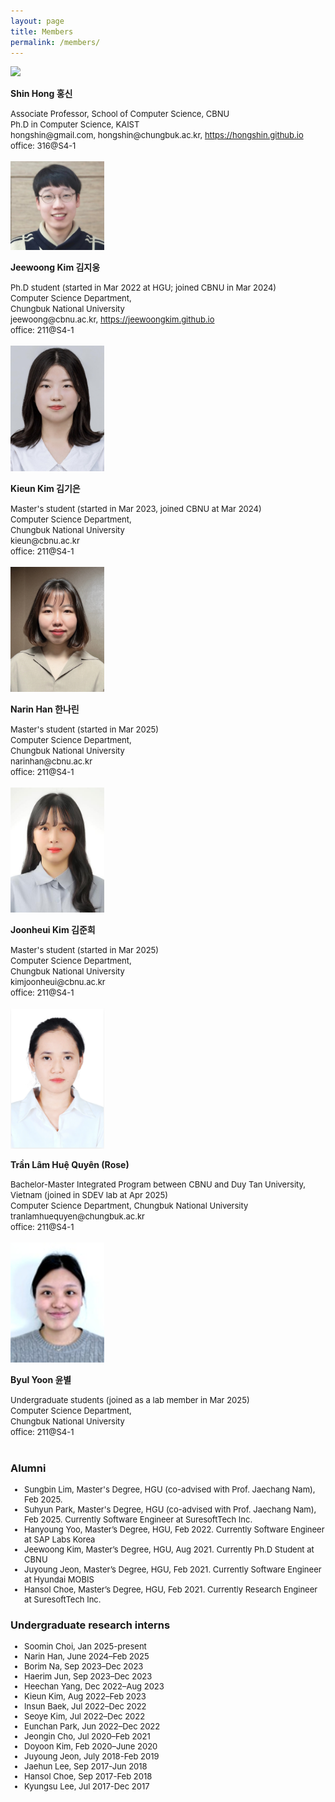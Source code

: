 ```yaml
---
layout: page
title: Members
permalink: /members/
---
```


<img src="https://hongshin.github.io/assets/img/shin.jpg" width="150"/>

**Shin Hong  홍신** <br>

<font size=2>
Associate Professor, School of Computer Science, CBNU <br>
Ph.D in Computer Science, KAIST <br>
hongshin@gmail.com, hongshin@chungbuk.ac.kr,  <a href="http://hongshin.github.io">https://hongshin.github.io</a> <br/>
office: 316@S4-1
</font>
<br/> <br/>

<img src="/public/img/jeewoong.jpg" width="150"/>

**Jeewoong Kim 김지웅** <br>

<font size=2>
Ph.D student (started in Mar 2022 at HGU; joined CBNU in Mar 2024) <br>
Computer Science Department, <br>
Chungbuk National University <br>
jeewoong@cbnu.ac.kr, <a href="https://jeewoongkim.github.io">https://jeewoongkim.github.io</a><br/>
office: 211@S4-1
</font>
<br/> <br/>

<img src="/public/img/kieun.jpg" width=150 />

**Kieun Kim 김기은** <br>

<font size=2>
Master's student (started in Mar 2023, joined CBNU at Mar 2024) <br>
Computer Science Department, <br/>
Chungbuk National University <br/>
kieun@cbnu.ac.kr <br/>
office: 211@S4-1
</font>
<br/> <br/>

<img src="/public/img/narin.jpg" width=150 />

**Narin Han 한나린** <br>

<font size=2>
Master's student (started in Mar 2025) <br>
Computer Science Department, <br/>
Chungbuk National University <br/>
narinhan@cbnu.ac.kr <br/>
office: 211@S4-1
</font>
<br/><br/>

<img src="/public/img/junhee.jpg" width=150 />

**Joonheui Kim 김준희** <br>

<font size=2>
Master's student (started in Mar 2025) <br>
Computer Science Department, <br/>
Chungbuk National University <br/>
kimjoonheui@cbnu.ac.kr <br/>
office: 211@S4-1
</font>
<br/><br/>


<img src="/public/img/rose.png" width=150/>

**Trần Lâm Huệ Quyên (Rose)** <br>

<font size=2>
Bachelor-Master Integrated Program between CBNU and Duy Tan University, Vietnam (joined in SDEV lab at Apr 2025) <br>
Computer Science Department, Chungbuk National University <br/>
tranlamhuequyen@chungbuk.ac.kr<br/>
office: 211@S4-1
</font>
<br/><br/>


<img src="/public/img/byul.jpg" width=150 />

**Byul Yoon 윤별** <br>

<font size=2>
Undergraduate students (joined as a lab member in Mar 2025) <br>
Computer Science Department, <br/>
Chungbuk National University <br/>
office: 211@S4-1
</font>
<br/><br/>


### Alumni ###

<font size=2>


* Sungbin Lim, Master's Degree, HGU (co-advised with Prof. Jaechang Nam), Feb 2025. 
* Suhyun Park, Master's Degree, HGU (co-advised with Prof. Jaechang Nam), Feb 2025. Currently Software Engineer at SuresoftTech Inc.
* Hanyoung Yoo, Master’s Degree, HGU, Feb 2022. Currently Software Engineer at SAP Labs Korea
* Jeewoong Kim, Master’s Degree, HGU, Aug 2021. Currently Ph.D Student at CBNU
* Juyoung Jeon, Master’s Degree, HGU, Feb 2021. Currently Software Engineer at Hyundai MOBIS
* Hansol Choe, Master’s Degree, HGU, Feb 2021. Currently Research Engineer at SuresoftTech Inc.

</font>

### Undergraduate research interns ###

<font size=2>

* Soomin Choi, Jan 2025-present
* Narin Han, June 2024–Feb 2025
* Borim Na, Sep 2023–Dec 2023
* Haerim Jun, Sep 2023–Dec 2023
* Heechan Yang, Dec 2022–Aug 2023
* Kieun Kim, Aug 2022–Feb 2023
* Insun Baek, Jul 2022–Dec 2022
* Seoye Kim, Jul 2022–Dec 2022
* Eunchan Park, Jun 2022–Dec 2022
* Jeongin Cho, Jul 2020–Feb 2021
* Doyoon Kim, Feb 2020–June 2020
* Juyoung Jeon, July 2018-Feb 2019
* Jaehun Lee, Sep 2017-Jun 2018
* Hansol Choe, Sep 2017-Feb 2018
* Kyungsu Lee, Jul 2017-Dec 2017


</font>

